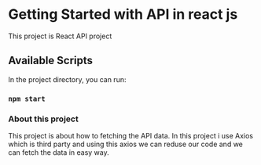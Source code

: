 # Getting Started with API in react js

This project is React API project

## Available Scripts

In the project directory, you can run:

### `npm start`

### About this project
This project is about  how to fetching the API data.
In this project i use Axios which is third party and using this axios we can reduse our code and we can fetch the data in easy way.


